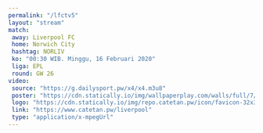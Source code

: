 ```yaml
---
permalink: "/lfctv5"
layout: "stream"
match:
 away: Liverpool FC
 home: Norwich City
 hashtag: NORLIV
 ko: "00:30 WIB. Minggu, 16 Februari 2020"
 liga: EPL
 round: GW 26
video:
 source: "https://g.dailysport.pw/x4/x4.m3u8"
 poster: "https://cdn.statically.io/img/wallpaperplay.com/walls/full/7/1/1/324254.jpg?w=720&quality=60&format=webp"
 logo: "https://cdn.statically.io/img/repo.catetan.pw/icon/favicon-32x32.png"
 link: "https://www.catetan.pw/liverpool"
 type: "application/x-mpegUrl"
---
```

